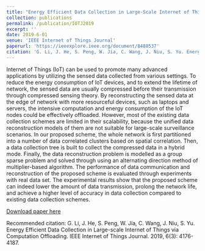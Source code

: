 ```yaml
---
title: "Energy Efficient Data Collection in Large-Scale Internet of Things via Computation Offloading"
collection: publications
permalink: /publication/IOTJ2019
excerpt: ''
date: 2019-6-01
venue: 'IEEE Internet of Things Journal'
paperurl: 'https://ieeexplore.ieee.org/document/8488537'
citation: 'G. Li, J. He, S. Peng, W. Jia, C. Wang, J. Niu, S. Yu. Energy Efficient Data Collection in Large-scale Internet of Things via Computation Offloading. IEEE Internet of Things Journal. 2019, 6(3): 4176-4187.'
---
```

Internet of Things (IoT) can be used to promote many advanced applications by utilizing the sensed data collected from various settings. To reduce the energy consumption of IoT devices, and to extend the lifetime of network, the sensed data are usually compressed before their transmission through compressed sensing theory. By reconstructing the sensed data at the edge of network with more resourceful devices, such as laptops and servers, the intensive computation and energy consumption of the IoT nodes could be effectively offloaded. However, most of the existing data collection schemes are limited in their scalability, because the unified data reconstruction models of them are not suitable for large-scale surveillance scenarios. In our proposed scheme, the whole network is first partitioned into a number of data correlated clusters based on spatial correlation. Then, a data collection tree is built to collect the compressed data in a hybrid mode. Finally, the data reconstruction problem is modelled as a group sparse problem and solved through using an alternating direction method of multiplier-based algorithm. The performance of data communication and reconstruction of the proposed scheme is evaluated through experiments with real data set. The experimental results show that the proposed scheme can indeed lower the amount of data transmission, prolong the network life, and achieve a higher level of accuracy in data collection compared to existing data collection schemes.

[Download paper here](https://ieeexplore.ieee.org/document/8488537)

Recommended citation: G. Li, J. He, S. Peng, W. Jia, C. Wang, J. Niu, S. Yu. Energy Efficient Data Collection in Large-scale Internet of Things via Computation Offloading. IEEE Internet of Things Journal. 2019, 6(3): 4176-4187.
